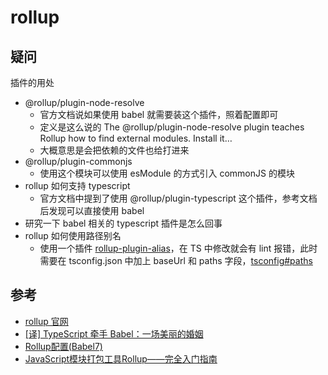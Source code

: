 # rollup

## 疑问

插件的用处

- @rollup/plugin-node-resolve
  - 官方文档说如果使用 babel 就需要装这个插件，照着配置即可
  - 定义是这么说的 The @rollup/plugin-node-resolve plugin teaches Rollup how to find external modules. Install it…
  - 大概意思是会把依赖的文件也给打进来
- @rollup/plugin-commonjs
  - 使用这个模块可以使用 esModule 的方式引入 commonJS 的模块
- rollup 如何支持 typescript
  - 官方文档中提到了使用 @rollup/plugin-typescript 这个插件，参考文档后发现可以直接使用 babel
- 研究一下 babel 相关的 typescript 插件是怎么回事
- rollup 如何使用路径别名
  - 使用一个插件 [rollup-plugin-alias](https://github.com/rollup/rollup-plugin-alias)，在 TS 中修改就会有 lint 报错，此时需要在 tsconfig.json 中加上 baseUrl 和 paths 字段，[tsconfig#paths](https://www.typescriptlang.org/tsconfig#paths)

## 参考

- [rollup 官网](https://rollupjs.org/guide/en/)
- [[译] TypeScript 牵手 Babel：一场美丽的婚姻](https://juejin.im/post/6844903792865984520)
- [Rollup配置(Babel7)](https://xiaogliu.github.io/2019/07/24/rollup-config/)
- [JavaScript模块打包工具Rollup——完全入门指南](https://sosout.github.io/2018/08/04/rollup-tutorial.html)
